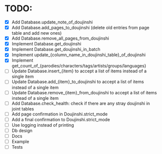 # TODO:  
- [x] Add Database.update_note_of_doujinshi 
- [x] Add Database.add_pages_to_doujinshi (delete old entries from page table and add new ones)  
- [x] Add Database.remove_all_pages_from_doujinshi
- [x] Implement Database.get_doujinshi  
- [x] Implement Database.get_doujinshi_in_batch  
- [x] Implement update_{column_name_in_doujinshi_table}_of_doujinshi  
- [x] Implement get_count_of_{parodies/characters/tags/artists/groups/languages}  
- [ ] Update Database.insert_{item} to accept a list of items instead of a single item  
- [ ] Update Database.add_{item}_to_doujinshi to accept a list of items instead of a single item  
- [ ] Update Database.remove_{item}_from_doujinshi to accept a list of items instead of a single item  
- [ ] Add Database.check_health: check if there are any stray doujinshi in joint tables  
- [ ] Add page confirmation in Doujinshi.strict_mode  
- [ ] Add a final confirmation to Doujinshi.strict_mode  
- [ ] Use logging instead of printing  
- [ ] Db design  
- [ ] Docs  
- [ ] Example  
- [ ] Tests  